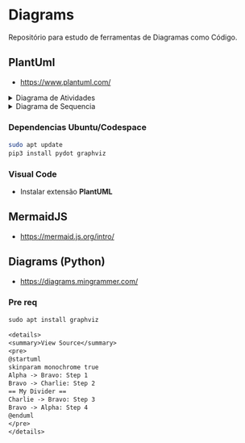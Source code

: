 # Diagrams

Repositório para estudo de ferramentas de Diagramas como Código.

## PlantUml

- https://www.plantuml.com/

<details>
<summary>Diagrama de Atividades</summary>
<pre>

![](out/docs/activity/activity.png)

</pre>
</details> 

<details>
<summary>Diagrama de Sequencia</summary>
<pre>

![](out/docs/api-sequence/api-sequence.png)

</pre>
</details> 

### Dependencias Ubuntu/Codespace
  
```sh
sudo apt update
pip3 install pydot graphviz
```

### Visual Code

- Instalar extensão **PlantUML**




## MermaidJS

- https://mermaid.js.org/intro/
  
## Diagrams (Python)

- https://diagrams.mingrammer.com/

### Pre req

```
sudo apt install graphviz
```

```
<details>
<summary>View Source</summary>
<pre>
@startuml
skinparam monochrome true
Alpha -> Bravo: Step 1
Bravo -> Charlie: Step 2
== My Divider ==
Charlie -> Bravo: Step 3
Bravo -> Alpha: Step 4
@enduml
</pre>
</details>
```
